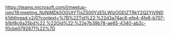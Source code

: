 https://teams.microsoft.com/l/meetup-join/19:meeting_NzNiMDk5OGUtYTIxZS00YzE5LWIzOGEtZTRkY2Q2YjVlNDk1@thread.v2/0?context=%7B%22Tid%22:%22d3a74ac8-efe4-4fe8-b707-b1bf8c6a25bd%22,%22Oid%22:%22e7b39b78-ae65-4340-ab2c-f0cbe0792671%22%7D
